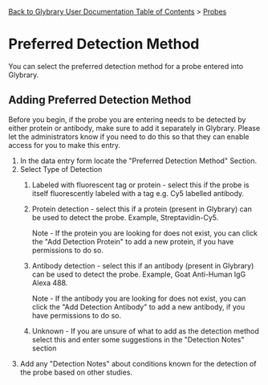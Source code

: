 [Back to Glybrary User Documentation Table of Contents](/user/README.md#table-of-contents) > [Probes](/user/guides/Probes.md)

# Preferred Detection Method

You can select the preferred detection method for a probe entered into Glybrary.

## Adding Preferred Detection Method

Before you begin, if the probe you are entering needs to be detected by either protein or antibody, make sure to add it separately in Glybrary. 
Please let the administrators know if you need to do this so that they can enable access for you to make this entry.

1. In the data entry form locate the "Preferred Detection Method" Section.
2. Select Type of Detection 
    1. Labeled with fluorescent tag or protein - select this if the probe is itself fluorescently labeled with a tag e.g. Cy5 labelled antibody.
    2. Protein detection - select this if a protein (present in Glybrary) can be used to detect the probe. Example, Streptavidin-Cy5.

        Note - If the protein you are looking for does not exist, you can click the "Add Detection Protein" to add a new protein, if you have permissions to do so.
    3. Antibody detection - select this if an antibody (present in Glybrary) can be used to detect the probe. Example, Goat Anti-Human IgG Alexa 488.

        Note - If the antibody you are looking for does not exist, you can click the "Add Detection Antibody" to add a new antibody, if you have permissions to do so.
    4. Unknown - If you are unsure of what to add as the detection method select this and enter some suggestions in the "Detection Notes" section
3. Add any "Detection Notes" about conditions known for the detection of the probe based on other studies.
